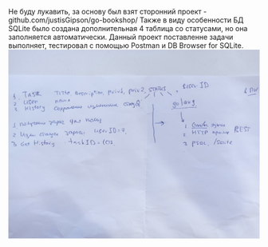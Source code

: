 Не буду лукавить, за основу был взят сторонний проект - github.com/justisGipson/go-bookshop/
Также в виду особенности БД SQLite было создана дополнительная 4 таблица со статусами, но она заполняется автоматически.
Данный проект поставленне задачи выполняет, тестировал с помощью Postman и DB Browser for SQLite.
![](wZplVL0xbzs.jpg) 
